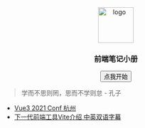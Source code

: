 <div class="home">
    <div class="home-top" style="text-align: center;">
        <div class="website">
            <img :src="$withBase('/logo.png')" alt="logo" width="80" height="80">
            <h3>前端笔记小册</h3>
        </div>
        <div class="main-button">
            <a href="/frontend-notes/broswer-doc/">
                <button class="start-btn">点我开始</button>
            </a>
        </div>
    </div>
    <div class="appenidx">
        <p>
            <blockquote>学而不思则罔，思而不学则怠 - 孔子</blockquote>
        </p>
        <ul>
            <li>
                <a href="https://www.bilibili.com/read/cv11408693">Vue3 2021 Conf 杭州</a>
            </li>
            <li>
                <a href="https://www.bilibili.com/video/BV1kh411Q7WN">下一代前端工具Vite介绍 中英双语字幕</a>
            </li>
        </ul>
    </div>
</div>